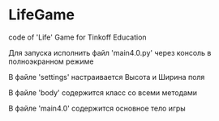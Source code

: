 # LifeGame
code of 'Life' Game for Tinkoff Education

Для запуска исполнить файл 'main4.0.py' через консоль в полноэкранном режиме


В файле 'settings' настраивается Высота и Ширина поля

В файле 'body' содержится класс со всеми методами

В файле 'main4.0' содержится основное тело игры
